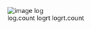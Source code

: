 ![image](https://github.com/mykubernetes/linux-install/blob/master/image/zabbix.png)
log    
log.count
logrt
logrt.count
